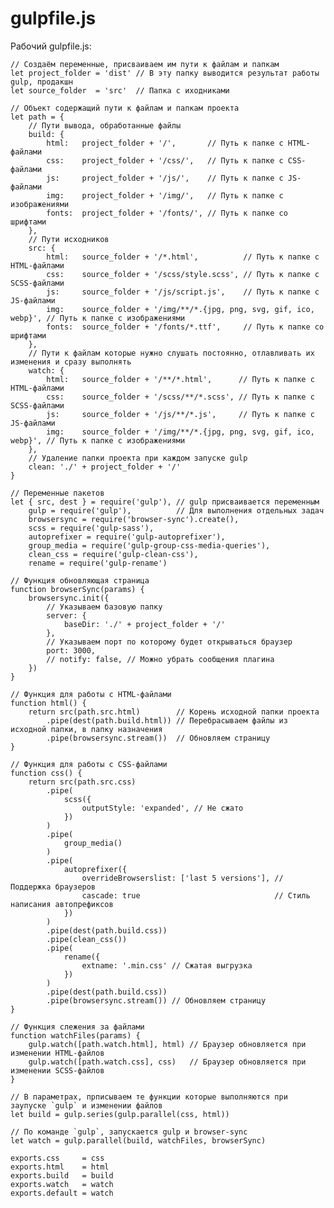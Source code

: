 # gulpfile.js
Рабочий gulpfile.js:

    // Создаём переменные, присваиваем им пути к файлам и папкам
    let project_folder = 'dist' // В эту папку выводится результат работы gulp, продакшн
    let source_folder  = 'src'  // Папка с иходниками

    // Объект содержащий пути к файлам и папкам проекта
    let path = {
        // Пути вывода, обработанные файлы
        build: {
            html:   project_folder + '/',       // Путь к папке с HTML-файлами
            css:    project_folder + '/css/',   // Путь к папке с CSS-файлами
            js:     project_folder + '/js/',    // Путь к папке с JS-файлами
            img:    project_folder + '/img/',   // Путь к папке с изображениями
            fonts:  project_folder + '/fonts/', // Путь к папке со шрифтами
        },
        // Пути исходников
        src: {
            html:   source_folder + '/*.html',          // Путь к папке с HTML-файлами
            css:    source_folder + '/scss/style.scss', // Путь к папке с SCSS-файлами
            js:     source_folder + '/js/script.js',    // Путь к папке с JS-файлами
            img:    source_folder + '/img/**/*.{jpg, png, svg, gif, ico, webp}', // Путь к папке с изображениями
            fonts:  source_folder + '/fonts/*.ttf',     // Путь к папке со шрифтами
        },
        // Пути к файлам которые нужно слушать постоянно, отлавливать их изменения и сразу выполнять
        watch: {
            html:   source_folder + '/**/*.html',      // Путь к папке с HTML-файлами
            css:    source_folder + '/scss/**/*.scss', // Путь к папке с SCSS-файлами
            js:     source_folder + '/js/**/*.js',     // Путь к папке с JS-файлами
            img:    source_folder + '/img/**/*.{jpg, png, svg, gif, ico, webp}', // Путь к папке с изображениями
        },
        // Удаление папки проекта при каждом запуске gulp
        clean: './' + project_folder + '/'
    }

    // Переменные пакетов
    let { src, dest } = require('gulp'), // gulp присваивается переменным
        gulp = require('gulp'),          // Для выполнения отдельных задач
        browsersync = require('browser-sync').create(),
        scss = require('gulp-sass'),
        autoprefixer = require('gulp-autoprefixer'),
        group_media = require('gulp-group-css-media-queries'),
        clean_css = require('gulp-clean-css'),
        rename = require('gulp-rename')

    // Функция обновляющая страница
    function browserSync(params) {
        browsersync.init({
            // Указываем базовую папку
            server: {
                baseDir: './' + project_folder + '/'
            },
            // Указываем порт по которому будет открываться браузер
            port: 3000,
            // notify: false, // Можно убрать сообщения плагина
        })
    }

    // Функция для работы с HTML-файлами
    function html() {
        return src(path.src.html)        // Корень исходной папки проекта
            .pipe(dest(path.build.html)) // Перебрасываем файлы из исходной папки, в папку назначения
            .pipe(browsersync.stream())  // Обновляем страницу
    }

    // Функция для работы с CSS-файлами
    function css() {
        return src(path.src.css)
            .pipe(
                scss({
                    outputStyle: 'expanded', // Не сжато
                })
            )
            .pipe(
                group_media()
            )
            .pipe(
                autoprefixer({
                    overrideBrowserslist: ['last 5 versions'], // Поддержка браузеров
                    cascade: true                              // Стиль написания автопрефиксов
                })
            )
            .pipe(dest(path.build.css))
            .pipe(clean_css())
            .pipe(
                rename({
                    extname: '.min.css' // Сжатая выгрузка
                })
            )
            .pipe(dest(path.build.css))
            .pipe(browsersync.stream()) // Обновляем страницу
    }

    // Функция слежения за файлами
    function watchFiles(params) {
        gulp.watch([path.watch.html], html) // Браузер обновляется при изменении HTML-файлов
        gulp.watch([path.watch.css], css)   // Браузер обновляется при изменении SCSS-файлов
    }

    // В параметрах, прписываем те функции которые выполняются при заупуске `gulp` и изменении файлов
    let build = gulp.series(gulp.parallel(css, html))

    // По команде `gulp`, запускается gulp и browser-sync
    let watch = gulp.parallel(build, watchFiles, browserSync)

    exports.css     = css
    exports.html    = html
    exports.build   = build
    exports.watch   = watch
    exports.default = watch
